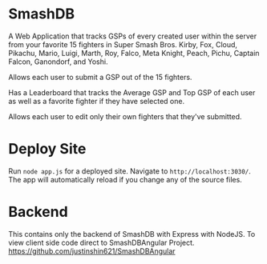 # SmashDB

A Web Application that tracks GSPs of every created user within the server from your favorite 15 fighters in Super Smash Bros. Kirby, Fox, Cloud, Pikachu, Mario, Luigi, Marth, Roy, Falco, Meta Knight, Peach, Pichu, Captain Falcon, Ganondorf, and Yoshi.

Allows each user to submit a GSP out of the 15 fighters.

Has a Leaderboard that tracks the Average GSP and Top GSP of each user as well as a favorite fighter if they have selected one.

Allows each user to edit only their own fighters that they've submitted.

# Deploy Site

Run `node app.js` for a deployed site. Navigate to `http://localhost:3030/`. The app will automatically reload if you change any of the source files.

# Backend

This contains only the backend of SmashDB with Express with NodeJS. To view client side code direct to SmashDBAngular Project. https://github.com/justinshin621/SmashDBAngular


